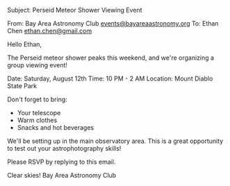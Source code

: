 Subject: Perseid Meteor Shower Viewing Event

From: Bay Area Astronomy Club <events@bayareaastronomy.org>
To: Ethan Chen <ethan.chen@gmail.com>

Hello Ethan,

The Perseid meteor shower peaks this weekend, and we're organizing a group viewing event!

Date: Saturday, August 12th
Time: 10 PM - 2 AM
Location: Mount Diablo State Park

Don't forget to bring:
- Your telescope
- Warm clothes
- Snacks and hot beverages

We'll be setting up in the main observatory area. This is a great opportunity to test out your astrophotography skills!

Please RSVP by replying to this email.

Clear skies!
Bay Area Astronomy Club
